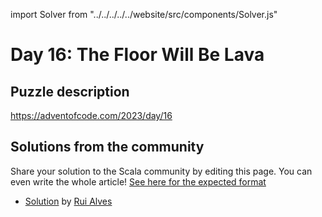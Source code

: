 import Solver from "../../../../../website/src/components/Solver.js"

# Day 16: The Floor Will Be Lava

## Puzzle description

https://adventofcode.com/2023/day/16

## Solutions from the community

Share your solution to the Scala community by editing this page.
You can even write the whole article! [See here for the expected format](https://github.com/scalacenter/scala-advent-of-code/discussions/424)

- [Solution](https://github.com/xRuiAlves/advent-of-code-2023/blob/main/Day16.scala) by [Rui Alves](https://github.com/xRuiAlves/)
